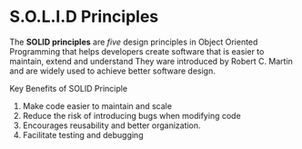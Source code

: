 # S.O.L.I.D Principles
The **SOLID principles** are *five* design principles in Object Oriented Programming
that helps developers create software that is easier to maintain, extend and understand
They ware introduced by Robert C. Martin and are widely used to achieve better software
design.

Key Benefits of SOLID Principle
1. Make code easier to maintain and scale 
2. Reduce the risk of introducing bugs when modifying code
3. Encourages reusability and better organization.
4. Facilitate testing and debugging 
